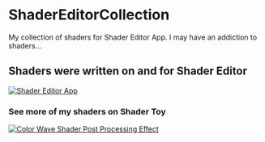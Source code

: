 # ShaderEditorCollection
My collection of shaders for Shader Editor App. I may have an addiction to shaders...

## Shaders were written on and for Shader Editor
[![Shader Editor App](https://github.com/markusfisch/ShaderEditor/blob/master/app/src/debug/res/mipmap-hdpi/ic_launcher.png?raw=true)](https://play.google.com/store/apps/details?id=de.markusfisch.android.shadereditor&hl=en_US "Shader Editor")

### See more of my shaders on Shader Toy
[![Color Wave Shader Post Processing Effect](/images/colorwave.png)](https://www.shadertoy.com/view/Wlt3zS "Color wave")
